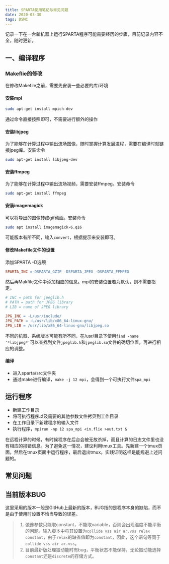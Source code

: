 ```yaml
---
title: SPARTA使用笔记与常见问题
date: 2020-03-30
tags: DSMC
---
```

记录一下在一台新机器上运行SPARTA程序可能需要经历的步骤，目前记录内容不全，随时更新。<!--more-->

## 一、编译程序

### Makeflie的修改

在修改Makefile之前，需要先安装一些必要的库/环境  

#### 安装mpi

```bash
sudo apt-get install mpich-dev
```

通过命令直接按照即可，不需要进行额外的操作

#### 安装libjpeg

为了能够在计算过程中输出流场图像，随时掌握计算发展进程，需要在编译时就链接jpeg库。安装命令

```bash
sudo apt-get install libjpeg-dev
```

#### 安装ffmpeg

为了能够在计算过程中输出流场视频，需要安装ffmpeg。安装命令

```bash
sudo apt-get install ffmpeg
```

#### 安装imagemagick

可以将导出的图像转成gif动画。安装命令

```bash
sudo apt install imagemagick-6.q16
```

可能版本有所不同，输入`convert`，根据提示来安装即可。

#### 修改Makefile文件的设置

添加SPARTA -D选项

```makefile
SPARTA_INC =-DSPARTA_GZIP -DSPARTA_JPEG -DSPARTA_FFMPEG
```

然后再Makfile文件中添加相应的信息。mpi的安装位置若为默认，则不需要指定。

```makefile
# INC = path for jpeglib.h
# PATH = path for JPEG library
# LIB = name of JPEG library

JPG_INC = -L/usr/include/
JPG_PATH = -L/usr/lib/x86_64-linux-gnu/
JPG_LIB = /usr/lib/x86_64-linux-gnu/libjpeg.so
```

不同的机器、系统版本可能有所不同，在/usr/目录下使用`find -name '*libjpeg*'`可以查找到文件`jpeglib.h`和`jpeglib.so`文件的确切位置，再进行相应的调整。

#### 编译

- 进入sparta/src文件夹
- 通过make进行编译，`make -j 12 mpi`，会得到一个可执行文件`spa_mpi`

## 运行程序

- 新建工作目录
- 将可执行程序以及需要的其他参数文件拷贝到工作目录
- 在工作目录下新建程序的输入文件
- 执行程序，`mpirun -np 12 spa_mpi <in.flie >out.txt &`
  
在远程计算的时候，有时候程序在后台会被无故杀掉，而且计算的日志文件里也没有相应的报错信息。为了避免这一情况，建议利用tmux工具。先新建一个tmux页面，然后在tmux页面中运行程序，最后退出tmux。实践证明这样是能规避上述问题的。

## 常见问题

## 当前版本BUG

这里采用的版本一般是GitHub上最新的版本，BUG指的是程序本身的缺陷，而不是由于使用时设置不恰当导致的误差。

>1. 弛豫参数只能取constant，不能取variable，否则会出现温度不能平衡的问题。输入脚本中将其设置为`collide vss air ar.vss relax constant`，由于`relax`的缺省值即为`constant`，因此，这个语句等同于`collide vss air ar.vss`。
>2. 目前最新版处理振动能时有bug，平衡状态不能保持，无论振动能选择`constant`还是`discrete`的存储方式。
